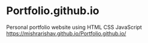 # Portfolio.github.io
Personal portfolio website using HTML CSS JavaScript 
https://mishrarishav.github.io/Portfolio.github.io/
